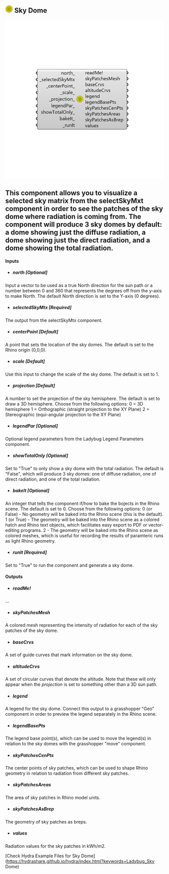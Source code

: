 ## ![](../../images/icons/Sky_Dome.png) Sky Dome

![](../../images/components/Sky_Dome.png)

This component allows you to visualize a selected sky matrix from the selectSkyMxt component in order to see the patches of the sky dome where radiation is coming from.
 The component will produce 3 sky domes by default: a dome showing just the diffuse radiation, a dome showing just the direct radiation, and a dome showing the total radiation.
 -
 

#### Inputs
* ##### north [Optional]
Input a vector to be used as a true North direction for the sun path or a number between 0 and 360 that represents the degrees off from the y-axis to make North.  The default North direction is set to the Y-axis (0 degrees).
* ##### selectedSkyMtx [Required]
The output from the selectSkyMtx component.
* ##### centerPoint [Default]
A point that sets the location of the sky domes.  The default is set to the Rhino origin (0,0,0).
* ##### scale [Default]
Use this input to change the scale of the sky dome.  The default is set to 1.
* ##### projection [Default]
A number to set the projection of the sky hemisphere.  The default is set to draw a 3D hemisphere.  Choose from the following options:
 0 = 3D hemisphere
 1 = Orthographic (straight projection to the XY Plane)
 2 = Stereographic (equi-angular projection to the XY Plane)
* ##### legendPar [Optional]
Optional legend parameters from the Ladybug Legend Parameters component.
* ##### showTotalOnly [Optional]
Set to "True" to only show a sky dome with the total radiation.  The default is "False", which will produce 3 sky domes: one of diffuse radiation, one of direct radiation, and one of the total radiation.
* ##### bakeIt [Optional]
An integer that tells the component if/how to bake the bojects in the Rhino scene.  The default is set to 0.  Choose from the following options:
 0 (or False) - No geometry will be baked into the Rhino scene (this is the default).
 1 (or True) - The geometry will be baked into the Rhino scene as a colored hatch and Rhino text objects, which facilitates easy export to PDF or vector-editing programs.
 2 - The geometry will be baked into the Rhino scene as colored meshes, which is useful for recording the results of paramteric runs as light Rhino geometry.
* ##### runIt [Required]
Set to "True" to run the component and generate a sky dome.

#### Outputs
* ##### readMe!
...
* ##### skyPatchesMesh
A colored mesh representing the intensity of radiation for each of the sky patches of the sky dome.
* ##### baseCrvs
A set of guide curves that mark information on the sky dome.
* ##### altitudeCrvs
A set of circular curves that denote the altitude.  Note that these will only appear when the _projection_ is set to something other than a 3D sun path.
* ##### legend
A legend for the sky dome. Connect this output to a grasshopper "Geo" component in order to preview the legend separately in the Rhino scene.
* ##### legendBasePts
The legend base point(s), which can be used to move the legend(s) in relation to the sky domes with the grasshopper "move" component.
* ##### skyPatchesCenPts
The center points of sky patches, which can be used to shape Rhino geometry in relation to radiation from different sky patches.
* ##### skyPatchesAreas
The area of sky patches in Rhino model units.
* ##### skyPatchesAsBrep
The geometry of sky patches as breps.
* ##### values
Radiation values for the sky patches in kWh/m2.


[Check Hydra Example Files for Sky Dome](https://hydrashare.github.io/hydra/index.html?keywords=Ladybug_Sky Dome)
